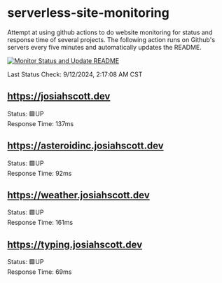 # serverless-site-monitoring
Attempt at using github actions to do website monitoring for status and response time of several projects. The following action runs on Github's servers every five minutes and automatically updates the README.  

[![Monitor Status and Update README](https://github.com/JosiahSco/serverless-site-monitoring/actions/workflows/monitor.yaml/badge.svg)](https://github.com/JosiahSco/serverless-site-monitoring/actions/workflows/monitor.yaml)

Last Status Check: 9/12/2024, 2:17:08 AM CST

## https://josiahscott.dev
Status: 🟩UP  
Response Time: 137ms

## https://asteroidinc.josiahscott.dev
Status: 🟩UP  
Response Time: 92ms

## https://weather.josiahscott.dev
Status: 🟩UP  
Response Time: 161ms

## https://typing.josiahscott.dev
Status: 🟩UP  
Response Time: 69ms

